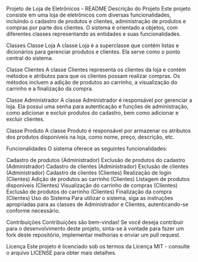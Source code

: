 Projeto de Loja de Eletrônicos - README
Descrição do Projeto
Este projeto consiste em uma loja de eletrônicos com diversas funcionalidades, incluindo o cadastro de produtos e clientes, administração de produtos e compras por parte dos clientes. O sistema é orientado a objetos, com diferentes classes representando as entidades e suas funcionalidades.

Classes
Classe Loja
A classe Loja é a superclasse que contém listas e dicionários para gerenciar produtos e clientes. Ela serve como o ponto central do sistema.

Classe Clientes
A classe Clientes representa os clientes da loja e contém métodos e atributos para que os clientes possam realizar compras. Os métodos incluem a adição de produtos ao carrinho, a visualização do carrinho e a finalização da compra.

Classe Administrador
A classe Administrador é responsável por gerenciar a loja. Ela possui uma senha para autenticação e funções de administração, como adicionar e excluir produtos do cadastro, bem como adicionar e excluir clientes.

Classe Produto
A classe Produto é responsável por armazenar os atributos dos produtos disponíveis na loja, como nome, preço, descrição, etc.

Funcionalidades
O sistema oferece as seguintes funcionalidades:

Cadastro de produtos (Administrador)
Exclusão de produtos do cadastro (Administrador)
Cadastro de clientes (Administrador)
Exclusão de clientes (Administrador)
Cadastro de clientes (Clientes)
Realização de login (Clientes)
Adição de produtos ao carrinho (Clientes)
Listagem de produtos disponíveis (Clientes)
Visualização do carrinho de compras (Clientes)
Exclusão de produtos do carrinho (Clientes)
Finalização da compra (Clientes)
Uso do Sistema
Para utilizar o sistema, siga as instruções apropriadas para as classes de Administrador e Clientes, autenticando-se conforme necessário.

Contribuições
Contribuições são bem-vindas! Se você deseja contribuir para o desenvolvimento deste projeto, sinta-se à vontade para fazer um fork deste repositório, implementar melhorias e enviar um pull request.

Licença
Este projeto é licenciado sob os termos da Licença MIT - consulte o arquivo LICENSE para obter mais detalhes.


